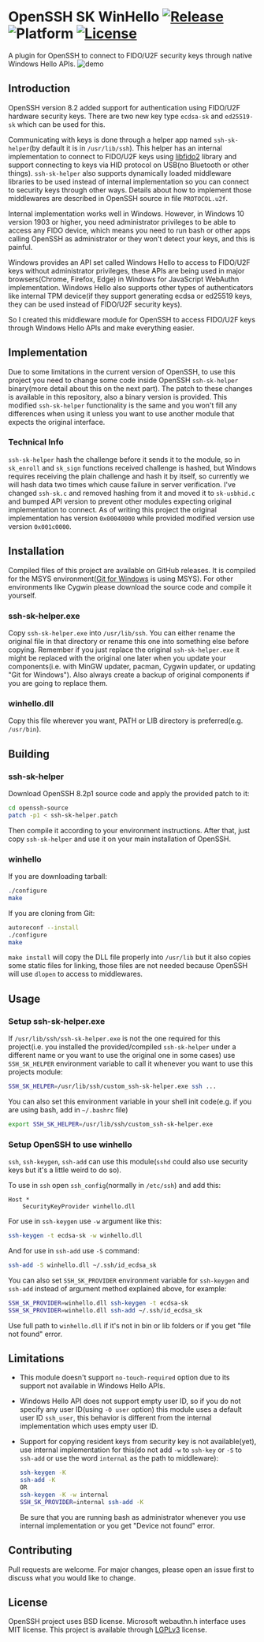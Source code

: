 # OpenSSH SK WinHello [![Release](https://img.shields.io/github/v/release/tavrez/openssh-sk-winhello?include_prereleases)](https://github.com/tavrez/openssh-sk-winhello/releases) ![Platform](https://img.shields.io/badge/platform-win32%20%7C%20win64-blue) [![License](https://img.shields.io/github/license/tavrez/openssh-sk-winhello)](https://github.com/tavrez/openssh-sk-winhello/blob/master/LICENSE)

A plugin for OpenSSH to connect to FIDO/U2F security keys through native Windows Hello APIs.
![demo](https://user-images.githubusercontent.com/9096461/79240813-7d887100-7e87-11ea-836b-2d6b6931b593.gif)

## Introduction

OpenSSH version 8.2 added support for authentication using FIDO/U2F hardware security keys.
There are two new key type `ecdsa-sk` and `ed25519-sk` which can be used for this.

Communicating with keys is done through a helper app named `ssh-sk-helper`(by default it is in `/usr/lib/ssh`).
This helper has an internal implementation to connect to FIDO/U2F keys using [libfido2](https://github.com/yubico/libfido2) library and support connecting to keys via HID protocol on USB(no Bluetooth or other things).
`ssh-sk-helper` also supports dynamically loaded middleware libraries to be used instead of internal implementation so you can connect to security keys through other ways.
Details about how to implement those middlewares are described in OpenSSH source in file `PROTOCOL.u2f`.

Internal implementation works well in Windows. However, in Windows 10 version 1903 or higher, you need administrator privileges to be able to access any FIDO device, which means you need to run bash or other apps calling OpenSSH as administrator or they won't detect your keys, and this is painful.

Windows provides an API set called Windows Hello to access to FIDO/U2F keys without administrator privileges, these APIs are being used in major browsers(Chrome, Firefox, Edge) in Windows for JavaScript WebAuthn implementation.
Windows Hello also supports other types of authenticators like internal TPM device(if they support generating ecdsa or ed25519 keys, they can be used instead of FIDO/U2F security keys).

So I created this middleware module for OpenSSH to access FIDO/U2F keys through Windows Hello APIs and make everything easier.

## Implementation

Due to some limitations in the current version of OpenSSH, to use this project you need to change some code inside OpenSSH `ssh-sk-helper` binary(more detail about this on the next part).
The patch to these changes is available in this repository, also a binary version is provided.
This modified `ssh-sk-helper` functionality is the same and you won't fill any differences when using it unless you want to use another module that expects the original interface.

### Technical Info

`ssh-sk-helper` hash the challenge before it sends it to the module, so in `sk_enroll` and `sk_sign` functions received challenge is hashed, but Windows requires receiving the plain challenge and hash it by itself, so currently we will hash data two times which cause failure in server verification.
I've changed `ssh-sk.c` and removed hashing from it and moved it to `sk-usbhid.c` and bumped API version to prevent other modules expecting original implementation to connect.
As of writing this project the original implementation has version `0x00040000` while provided modified version use version `0x001c0000`.

## Installation

Compiled files of this project are available on GitHub releases. It is compiled for the MSYS environment([Git for Windows](https://gitforwindows.org) is using MSYS).
For other environments like Cygwin please download the source code and compile it yourself.

### ssh-sk-helper.exe

Copy `ssh-sk-helper.exe` into `/usr/lib/ssh`. You can either rename the original file in that directory or rename this one into something else before copying.
Remember if you just replace the original `ssh-sk-helper.exe` it might be replaced with the original one later when you update your components(i.e. with MinGW updater, pacman, Cygwin updater, or updating "Git for Windows"). Also always create a backup of original components if you are going to replace them.

### winhello.dll

Copy this file wherever you want, PATH or LIB directory is preferred(e.g. `/usr/bin`).

## Building

### ssh-sk-helper

Download OpenSSH 8.2p1 source code and apply the provided patch to it:

```bash
cd openssh-source
patch -p1 < ssh-sk-helper.patch
```

Then compile it according to your environment instructions.
After that, just copy `ssh-sk-helper` and use it on your main installation of OpenSSH.

### winhello

If you are downloading tarball:

```bash
./configure
make
```

If you are cloning from Git:

```bash
autoreconf --install
./configure
make
```

`make install` will copy the DLL file properly into `/usr/lib` but it also copies some static files for linking, those files are not needed because OpenSSH will use `dlopen` to access to middlewares.

## Usage

### Setup ssh-sk-helper.exe

If `/usr/lib/ssh/ssh-sk-helper.exe` is not the one required for this project(i.e. you installed the provided/compiled `ssh-sk-helper` under a different name or you want to use the original one in some cases) use `SSH_SK_HELPER` environment variable to call it whenever you want to use this projects module:

```bash
SSH_SK_HELPER=/usr/lib/ssh/custom_ssh-sk-helper.exe ssh ...
```

You can also set this environment variable in your shell init code(e.g. if you are using bash, add in `~/.bashrc` file)

```bash
export SSH_SK_HELPER=/usr/lib/ssh/custom_ssh-sk-helper.exe
```

### Setup OpenSSH to use winhello

`ssh`, `ssh-keygen`, `ssh-add` can use this module(`sshd` could also use security keys but it's a little weird to do so).

To use in `ssh` open `ssh_config`(normally in `/etc/ssh`) and add this:

```ssh_config
Host *
    SecurityKeyProvider winhello.dll
```

For use in `ssh-keygen` use `-w` argument like this:

```bash
ssh-keygen -t ecdsa-sk -w winhello.dll
```

And for use in `ssh-add` use `-S` command:

```bash
ssh-add -S winhello.dll ~/.ssh/id_ecdsa_sk
```

You can also set `SSH_SK_PROVIDER` environment variable for `ssh-keygen` and `ssh-add` instead of argument method explained above, for example:

```bash
SSH_SK_PROVIDER=winhello.dll ssh-keygen -t ecdsa-sk
SSH_SK_PROVIDER=winhello.dll ssh-add ~/.ssh/id_ecdsa_sk
```

Use full path to `winhello.dll` if it's not in bin or lib folders or if you get "file not found" error.

## Limitations

- This module doesn't support `no-touch-required` option due to its support not available in Windows Hello APIs.
- Windows Hello API does not support empty user ID, so if you do not specify any user ID(using `-O user` option) this module uses a default user ID `ssh_user`, this behavior is different from the internal implementation which uses empty user ID.
- Support for copying resident keys from security key is not available(yet), use internal implementation for this(do not add `-w` to `ssh-key` or `-S` to `ssh-add` or use the word `internal` as the path to middleware):

    ```bash
    ssh-keygen -K
    ssh-add -K
    OR
    ssh-keygen -K -w internal
    SSH_SK_PROVIDER=internal ssh-add -K
    ```

    Be sure that you are running bash as administrator whenever you use internal implementation or you get "Device not found" error.

## Contributing

Pull requests are welcome. For major changes, please open an issue first to discuss what you would like to change.

## License

OpenSSH project uses BSD license.
Microsoft webauthn.h interface uses MIT license.
This project is available through [LGPLv3](./LICENSE) license.
